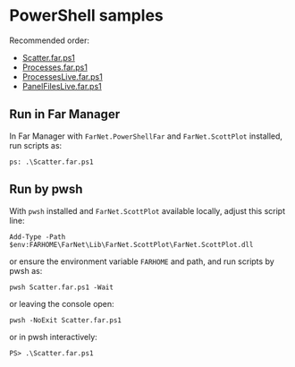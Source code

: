 ﻿# PowerShell samples

Recommended order:

- [Scatter.far.ps1](Scatter.far.ps1)
- [Processes.far.ps1](Processes.far.ps1)
- [ProcessesLive.far.ps1](ProcessesLive.far.ps1)
- [PanelFilesLive.far.ps1](PanelFilesLive.far.ps1)

## Run in Far Manager

In Far Manager with `FarNet.PowerShellFar` and `FarNet.ScottPlot` installed, run scripts as:

```
ps: .\Scatter.far.ps1
```

## Run by pwsh

With `pwsh` installed and `FarNet.ScottPlot` available locally, adjust this script line:

```
Add-Type -Path $env:FARHOME\FarNet\Lib\FarNet.ScottPlot\FarNet.ScottPlot.dll
```

or ensure the environment variable `FARHOME` and path, and run scripts by pwsh as:

```
pwsh Scatter.far.ps1 -Wait
```

or leaving the console open:

```
pwsh -NoExit Scatter.far.ps1
```

or in pwsh interactively:

```
PS> .\Scatter.far.ps1
```
